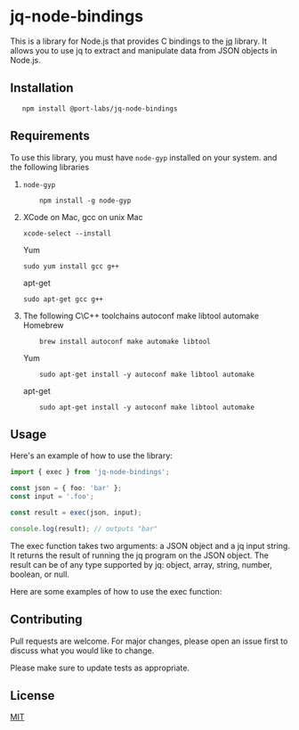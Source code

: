 # jq-node-bindings

This is a library for Node.js that provides C bindings to the [jq](https://stedolan.github.io/jq/) library. It allows you to use jq to extract and manipulate data from JSON objects in Node.js.

## Installation

```
   npm install @port-labs/jq-node-bindings
```

## Requirements

To use this library, you must have `node-gyp` installed on your system. and the following libraries

1. `node-gyp`
    ```
        npm install -g node-gyp
    ```

2.  XCode on Mac, gcc on unix
    Mac
    ```
    xcode-select --install
    ```
    
    Yum
    ```
    sudo yum install gcc g++
    ```

    apt-get
    ```
    sudo apt-get gcc g++
    ```

3. The following C\C++ toolchains autoconf make libtool automake
    Homebrew
    ```
        brew install autoconf make automake libtool
    ```

    Yum
    ```
        sudo apt-get install -y autoconf make libtool automake
    ```

    apt-get
    ```
        sudo apt-get install -y autoconf make libtool automake
    ```



## Usage

Here's an example of how to use the library:

```typescript
import { exec } from 'jq-node-bindings';

const json = { foo: 'bar' };
const input = '.foo';

const result = exec(json, input);

console.log(result); // outputs "bar"
```

The exec function takes two arguments: a JSON object and a jq input string. It returns the result of running the jq program on the JSON object. The result can be of any type supported by jq: object, array, string, number, boolean, or null.

Here are some examples of how to use the exec function:

## Contributing
Pull requests are welcome. For major changes, please open an issue first to discuss what you would like to change.

Please make sure to update tests as appropriate.

## License
[MIT](https://choosealicense.com/licenses/mit/)